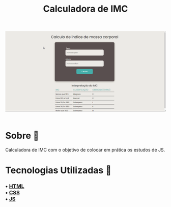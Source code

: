 <h1 align="center">Calculadora de IMC</h1>
<br>
<br>

<div><img src="./imgs/imc.gif"/></div>
<br>

<h1> Sobre 🔖</h1>

<p> Calculadora de IMC com o objetivo de colocar em prática os estudos de JS.

</p>

<h1> Tecnologias Utilizadas 🚀</h1>

<h3>
 • <a href="https://developer.mozilla.org/pt-BR/docs/Web/HTML">HTML</a> <br>
 • <a href="https://developer.mozilla.org/pt-BR/docs/Web/CSS">CSS</a> <br>
 • <a href="https://developer.mozilla.org/pt-BR/docs/Web/JavaScript">JS</a> <br>
 
</h3>


